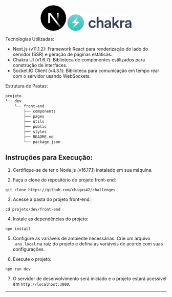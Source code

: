 
<div style="text-align: center;">
  <svg aria-label="Next.js logomark" class="next-mark_root__wLeec" height="80" role="img" viewBox="0 0 180 180" width="80"><mask height="180" id=":R0:mask0_408_134" maskUnits="userSpaceOnUse" style="mask-type:alpha" width="180" x="0" y="0"><circle cx="90" cy="90" fill="black" r="90"></circle></mask><g mask="url(#:R0:mask0_408_134)"><circle cx="90" cy="90" data-circle="true" fill="black" r="90"></circle><path d="M149.508 157.52L69.142 54H54V125.97H66.1136V69.3836L139.999 164.845C143.333 162.614 146.509 160.165 149.508 157.52Z" fill="url(#:R0:paint0_linear_408_134)"></path><rect fill="url(#:R0:paint1_linear_408_134)" height="72" width="12" x="115" y="54"></rect></g><defs><linearGradient gradientUnits="userSpaceOnUse" id=":R0:paint0_linear_408_134" x1="109" x2="144.5" y1="116.5" y2="160.5"><stop stop-color="white"></stop><stop offset="1" stop-color="white" stop-opacity="0"></stop></linearGradient><linearGradient gradientUnits="userSpaceOnUse" id=":R0:paint1_linear_408_134" x1="121" x2="120.799" y1="54" y2="106.875"><stop stop-color="white"></stop><stop offset="1" stop-color="white" stop-opacity="0"></stop></linearGradient></defs></svg>

   <img src="https://raw.githubusercontent.com/chakra-ui/chakra-ui/main/media/logo-colored@2x.png?raw=true" alt="chakra.js Logo" width="200">
</div>




Tecnologias Utilizadas:
- Next.js (v11.1.2): Framework React para renderização do lado do servidor (SSR) e geração de páginas estáticas.
- Chakra UI (v1.6.7): Biblioteca de componentes estilizados para construção de interfaces.
- Socket.IO Client (v4.3.1): Biblioteca para comunicação em tempo real com o servidor usando WebSockets.

Estrutura de Pastas:
```
projeto
└── dev
    └── front-end
        ├── components
        ├── pages
        ├── utils
        ├── public
        ├── styles
        ├── README.md
        └── package.json
```

Instruções para Execução:
------------------------------

1. Certifique-se de ter o Node.js (v16.17.1) instalado em sua máquina.

2. Faça o clone do repositório do projeto front-end:
```
git clone https://github.com/chagas42/challenges
```

3. Acesse a pasta do projeto front-end:
```
cd projeto/dev/front-end
```

4. Instale as dependências do projeto:
```
npm install
```

5. Configure as variáveis de ambiente necessárias. Crie um arquivo `.env.local` na raiz do projeto e defina as variáveis de acordo com suas configurações.

6. Execute o projeto:
```
npm run dev
```

7. O servidor de desenvolvimento será iniciado e o projeto estará acessível em `http://localhost:3000`.

------------------------------------------------------------